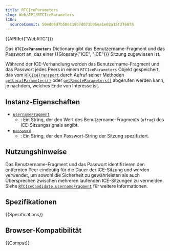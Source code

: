 ```yaml
---
title: RTCIceParameters
slug: Web/API/RTCIceParameters
l10n:
  sourceCommit: 50ed08d7b506c19b7d073b05ea1e02a15f276878
---
```


{{APIRef("WebRTC")}}

Das **`RTCIceParameters`** Dictionary gibt das Benutzername-Fragment und das Passwort an, das einer {{Glossary("ICE", "ICE")}} Sitzung zugewiesen ist.

Während der ICE-Verhandlung werden das Benutzername-Fragment und das Passwort jedes Peers in einem `RTCIceParameters` Objekt gespeichert, das vom [`RTCIceTransport`](/de/docs/Web/API/RTCIceTransport) durch Aufruf seiner Methoden [`getLocalParameters()`](/de/docs/Web/API/RTCIceTransport/getLocalParameters) oder [`getRemoteParameters()`](/de/docs/Web/API/RTCIceTransport/getRemoteParameters) abgerufen werden kann, je nachdem, welches Ende von Interesse ist.

## Instanz-Eigenschaften

- [`usernameFragment`](/de/docs/Web/API/RTCIceParameters/usernameFragment)
  - : Ein String, der den Wert des Benutzername-Fragments (`ufrag`) des ICE-Sitzungssignals angibt.
- [`password`](/de/docs/Web/API/RTCIceParameters/password)
  - : Ein String, der den Passwort-String der Sitzung spezifiziert.

## Nutzungshinweise

Das Benutzername-Fragment und das Passwort identifizieren den entfernten Peer eindeutig für die Dauer der ICE-Sitzung und werden verwendet, um sowohl die Sicherheit zu gewährleisten als auch Übersprechen zwischen mehreren laufenden ICE-Sitzungen zu vermeiden. Siehe [`RTCIceCandidate.usernameFragment`](/de/docs/Web/API/RTCIceCandidate/usernameFragment) für weitere Informationen.

## Spezifikationen

{{Specifications}}

## Browser-Kompatibilität

{{Compat}}
